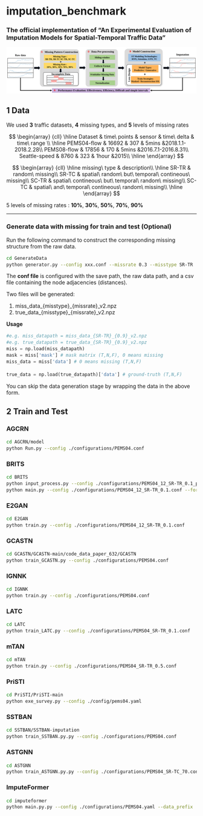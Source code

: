 # imputation_benchmark

### The official implementation of “An Experimental Evaluation of Imputation Models for Spatial-Temporal Traffic Data”
![pipeline](./assets/pipeline_1.svg)

## 1 Data
We used **3** traffic datasets, **4** missing types, and **5** levels of missing rates

$$
\begin{array}
{cll}
\hline
	Dataset & time\  points & sensor & time\ delta & time\ range \\
\hline
	PEMS04-flow & 16692    & 307 & 5mins &2018.1.1-2018.2.28\\
	PEMS08-flow & 17856    & 170 & 5mins &2016.7.1-2016.8.31\\
	Seattle-speed & 8760    & 323 & 1hour &2015\\
\hline	
\end{array}
$$

$$
\begin{array}
{cll}
\hline
	missing\ type & description\\
\hline
	SR-TR & random\ missing\\
	SR-TC & spatial\ random\ but\ temporal\ contineous\ missing\\
	SC-TR & spatial\ contineous\ but\ temporal\ random\ missing\\
	SC-TC & spatial\ and\ temporal\ contineous\ random\ missing\\
\hline	
\end{array}
$$

5 levels of missing rates : **10%**, **30%**, **50%**, **70%**, **90%**

---
### Generate data with missing for train and test (Optional)

Run the following command to construct the corresponding missing structure from the raw data.

``` bash
cd GenerateData 
python generator.py --config xxx.conf --missrate 0.3 --misstype SR-TR
```
The **conf file** is configured with the save path, the raw data path, and a csv file containing the node adjacencies (distances).

Two files will be generated:
1. miss_data_{misstype}_{missrate}_v2.npz
2. true_data_{misstype}_{missrate}_v2.npz

**Usage**
``` python
#e.g. miss_datapath = miss_data_{SR-TR}_{0.9}_v2.npz
#e.g. true_datapath = true_data_{SR-TR}_{0.9}_v2.npz
miss = np.load(miss_datapath)
mask = miss['mask'] # mask matrix (T,N,F), 0 means missing
miss_data = miss['data'] # 0 means missing (T,N,F)

true_data = np.load(true_datapath)['data'] # ground-truth (T,N,F)

```

You can skip the data generation stage by wrapping the data in the above form.

## 2 Train and Test

### AGCRN

``` bash
cd AGCRN/model
python Run.py --config ./configurations/PEMS04.conf
```

### BRITS

``` bash
cd BRITS
python input_process.py --config ./configurations/PEMS04_12_SR-TR_0.1_prepare.conf
python main.py --config ./configurations/PEMS04_12_SR-TR_0.1.conf --for_test 0
```
### E2GAN

``` bash
cd E2GAN
python train.py --config ./configurations/PEMS04_12_SR-TR_0.1.conf
```

### GCASTN

``` bash
cd GCASTN/GCASTN-main/code_data_paper_632/GCASTN
python train_GCASTN.py --config ./configurations/PEMS04.conf
```

### IGNNK

``` bash
cd IGNNK
python train.py --config ./configurations/PEMS04.conf
```

### LATC

``` bash
cd LATC
python train_LATC.py --config ./configurations/PEMS04_SR-TR_0.1.conf
```

### mTAN

``` bash
cd mTAN
python train.py --config ./configurations/PEMS04_SR-TR_0.5.conf
```

### PriSTI

``` bash
cd PriSTI/PriSTI-main
python exe_survey.py --config ./config/pems04.yaml
```

### SSTBAN

``` bash
cd SSTBAN/SSTBAN-imputation
python train_SSTBAN.py.py --config ./configurations/PEMS04.conf
```

### ASTGNN

``` bash
cd ASTGNN
python train_ASTGNN.py.py --config ./configurations/PEMS04_SR-TC_70.conf
```

### ImputeFormer

``` bash
cd imputeformer
python main.py.py --config ./configurations/PEMS04.yaml --data_prefix ./miss_data --dataset PEMS04 --miss_type SR-TR --miss_rate 0.9
```

